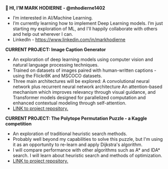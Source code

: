 **👋 HI, I'M MARK HODIERNE - @mhodierne1402**
- I’m interested in AI/Machine Learning.
- I’m currently learning how to implement Deep Learning models. I’m just starting my exploration of ML, and I'll happily collaborate with others and help out wherever I can.
- LinkedIn - https://www.linkedin.com/in/markhodierne

 **CURRENT PROJECT: Image Caption Generator**
- An exploration of deep learning models using computer vision and natural language processing techniques.
- Trained on datasets of images paired with human-written captions - using the Flickr8K and MSCOCO datasets.
- Three main architectures will be explored:
A convolutional neural network plus recurrent neural network architecture
An attention-based mechanism which improves relevancy through visual guidance, and
Transformer models designed for parallelized computation and enhanced contextual modeling through self-attention.
- [LINK to project repository.](https://pages.github.com/)

**CURRENT PROJECT: The Polytope Permutation Puzzle - a Kaggle competition**
- An exploration of traditional heuristic search methods.
- Probably well beyond my capabilities to solve this puzzle, but I'm using it as an opportunity to re-learn and apply Dijkstra's algorithm.
- I will compare performance with other algorithms such as A* and IDA* search. I will learn about heuristic search and methods of optimization.
- [LINK to project repository.](https://pages.github.com/)



<!---
mhodierne1402/mhodierne1402 is a ✨ special ✨ repository because its `README.md` (this file) appears on your GitHub profile.
You can click the Preview link to take a look at your changes.
--->

